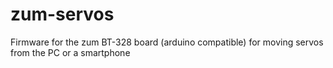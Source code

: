 # zum-servos
Firmware for the zum BT-328 board (arduino compatible) for moving servos from the PC or a smartphone
